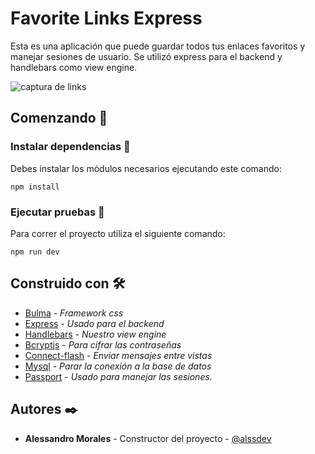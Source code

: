 # Favorite Links Express

Esta es una aplicación que puede guardar todos tus enlaces favoritos y manejar sesiones de usuario. 
Se utilizó express para el backend y handlebars como view engine.

![captura de links](https://user-images.githubusercontent.com/49174467/91501058-083f9a80-e882-11ea-84cb-494f2e57994b.png)

## Comenzando 🚀
### Instalar dependencias 🔧

Debes instalar los módulos necesarios ejecutando este comando:
```
npm install
```

### Ejecutar pruebas 🔩

Para correr el proyecto utiliza el siguiente comando:
```
npm run dev
```

## Construido con 🛠️

+ [Bulma](http://bulma.io) - *Framework css*
+ [Express](https://expressjs.com/) - *Usado para el backend*
+ [Handlebars](https://handlebarsjs.com/) - *Nuestro view engine*
+ [Bcryptjs](https://www.npmjs.com/package/bcrypt) - *Para cifrar las contraseñas*
+ [Connect-flash](https://github.com/jaredhanson/connect-flash) - *Enviar mensajes entre vistas*
+ [Mysql](https://github.com/mysqljs/mysql) - *Parar la conexión a la base de datos*
+ [Passport](http://www.passportjs.org/) - *Usado para manejar las sesiones.*

## Autores ✒️
+ **Alessandro Morales** - Constructor del proyecto - [@alssdev](https://twitter.com/alssdev)
